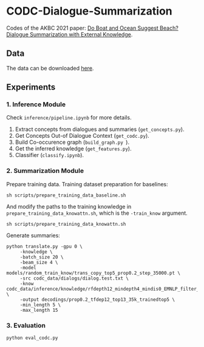 # CODC-Dialogue-Summarization
Codes of the AKBC 2021 paper: [Do Boat and Ocean Suggest Beach? Dialogue Summarization with External Knowledge](https://openreview.net/pdf?id=AJKd0iIFMDc). 

## Data

The data can be downloaded [here](https://hkustconnect-my.sharepoint.com/:f:/g/personal/tfangaa_connect_ust_hk/Eur2zirUWiRNtlusZpId39IBmXyAgl_p3YUZ-CQi8_UizQ?e=ND1lpR).

## Experiments

### 1. Inference Module

Check `inference/pipeline.ipynb` for more details.

1. Extract concepts from dialogues and summaries (`get_concepts.py`).
2. Get Concepts Out-of Dialogue Context (`get_codc.py`).
3. Build Co-occurence graph (`build_graph.py `).
4. Get the inferred knowledge (`get_features.py`).
5. Classifier (`classify.ipynb`).

### 2. Summarization Module

Prepare training data. Training dataset preparation for baselines:

```
sh scripts/prepare_training_data_baseline.sh
```

And modify the paths to the training knowledge in `prepare_training_data_knowattn.sh`, which is the `-train_know` argument.

```
sh scripts/prepare_training_data_knowattn.sh
```

Generate summaries:

```
python translate.py -gpu 0 \
     -knowledge \
     -batch_size 20 \
     -beam_size 4 \
     -model models/random_train_know/trans_copy_top5_prop0.2_step_35000.pt \
     -src codc_data/dialogs/dialog.test.txt \
     -know codc_data/inference/knowledge/rfdepth12_mindepth4_mindis0_EMNLP_filter_nofilter_test_top13.txt \
     -output decodings/prop0.2_tfdep12_top13_35k_trainedtop5 \
     -min_length 5 \
     -max_length 15
```



### 3. Evaluation

`python eval_codc.py`